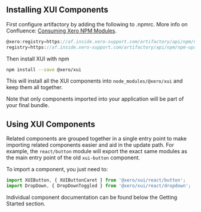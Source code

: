 ## Installing XUI Components

First configure artifactory by adding the following to .npmrc. More info on Confluence: [Consuming Xero NPM Modules](https://confluence.inside.xero.com/display/FED/Using+Artifactory).

```js
@xero:registry=https://af.inside.xero-support.com/artifactory/api/npm/npm-dev
registry=https://af.inside.xero-support.com/artifactory/api/npm/npm-upstream
```

Then install XUI with npm

```bash
npm install --save @xero/xui
```

This will install all the XUI components into `node_modules/@xero/xui` and keep them all together.

Note that only components imported into your application will be part of your final bundle.

## Using XUI Components

Related components are grouped together in a single entry point to make importing related components easier and aid in the update path.  For example, the `react/button` module will export the exact same modules as the main entry point of the old `xui-button` component.

To import a component, you just need to:
```js
import XUIButton, { XUIButtonCaret } from '@xero/xui/react/button';
import DropDown, { DropDownToggled } from '@xero/xui/react/dropdown';
```

Individual component documentation can be found below the Getting Started section.
